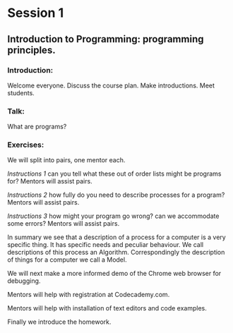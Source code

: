 # Session 1
## Introduction to Programming: programming principles.


### Introduction:
Welcome everyone. Discuss the course plan. Make introductions. Meet students.


### Talk:
What are programs?


### Exercises:
We will split into pairs, one mentor each.

*Instructions 1* can you tell what these out of order lists might be programs for?
Mentors will assist pairs.

*Instructions 2* how fully do you need to describe processes for a program?
Mentors will assist pairs.

*Instructions 3* how might your program go wrong? can we accommodate some errors?
Mentors will assist pairs.


In summary we see that a description of a process for a computer is a very specific thing. It has specific needs and peculiar behaviour. We call descriptions of this process an Algorithm. Correspondingly the description of things for a computer we call a Model.


We will next make a more informed demo of the Chrome web browser for debugging.

Mentors will help with registration at Codecademy.com.

Mentors will help with installation of text editors and code examples.

Finally we introduce the homework.
